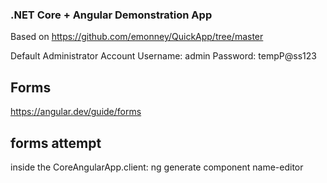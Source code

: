 ### .NET Core + Angular Demonstration App
Based on https://github.com/emonney/QuickApp/tree/master

Default Administrator Account
Username: admin
Password: tempP@ss123

## Forms
https://angular.dev/guide/forms

## forms attempt

inside the CoreAngularApp.client:
ng generate component name-editor